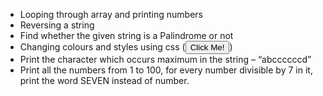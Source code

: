 -	Looping through array and printing numbers
-	Reversing a string
-	Find whether the given string is a Palindrome  or not
-	Changing colours and styles using css (<button type="button" 
      onclick="document.getElementById('id1').style.color = 'red'">Click Me!</button>)
-	Print the character which occurs maximum in the string – “abccccccd”
-	Print all the numbers from 1 to 100, for every number divisible by 7 in it, print the word SEVEN instead of number.

